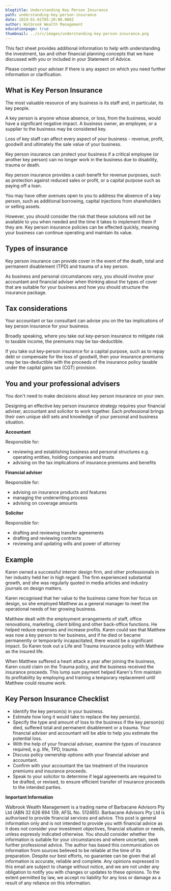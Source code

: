 ```yaml
---
blogtitle: Understanding Key Person Insurance
path: understanding-key-person-insurance
date: 2019-01-01T05:20:00.000Z
author: Walbrook Wealth Management
educationpage: true
thumbnail: ../src/images/understanding-key-person-insurance.png
---
```

This fact sheet provides additional information to help with understanding the investment, tax and other financial planning concepts that we have discussed with you or included in your Statement of Advice.

Please contact your adviser if there is any aspect on which you need further information or clarification.

## What is Key Person Insurance

The most valuable resource of any business is its staff and, in particular, its key people.

A key person is anyone whose absence, or loss, from the business, would have a significant negative impact. A business owner, an employee, or a supplier to the business may be considered key.

Loss of key staff can affect every aspect of your business - revenue, profit, goodwill and ultimately the sale value of your business.

Key person insurance can protect your business if a critical employee (or another key person) can no longer work in the business due to disability, trauma or death.

Key person insurance provides a cash benefit for revenue purposes, such as protection against reduced sales or profit, or a capital purpose such as paying off a loan.

You may have other avenues open to you to address the absence of a key person, such as additional borrowing, capital injections from shareholders or selling assets.

However, you should consider the risk that these solutions will not be available to you when needed and the time it takes to implement them if they are. Key person insurance policies can be effected quickly, meaning your business can continue operating and maintain its value.

## Types of insurance

Key person insurance can provide cover in the event of the death, total and permanent disablement (TPD) and trauma of a key person.

As business and personal circumstances vary, you should involve your accountant and financial adviser when thinking about the types of cover that are suitable for your business and how you should structure the insurance package.

## Tax considerations

Your accountant or tax consultant can advise you on the tax implications of key person insurance for your business.

Broadly speaking, where you take out key-person insurance to mitigate risk to taxable income, the premiums may be tax-deductible.

If you take out key-person insurance for a capital purpose, such as to repay debt or compensate for the loss of goodwill, then your insurance premiums may be tax-deductible with the proceeds of the insurance policy taxable under the capital gains tax (CGT) provision.

## You and your professional advisers

You don't need to make decisions about key person insurance on your own.

Designing an effective key person insurance strategy requires your financial adviser, accountant and solicitor to work together. Each professional brings their own unique skill sets and knowledge of your personal and business situation.

**Accountant**

Responsible for:

* reviewing and establishing business and personal structures e.g. operating entities, holding companies and trusts
* advising on the tax implications of insurance premiums and benefits

**Financial adviser**

Responsible for:

* advising on insurance products and features
* managing the underwriting process
* advising on coverage amounts

**Solicitor**

Responsible for:

* drafting and reviewing transfer agreements
* drafting and reviewing contracts
* reviewing and updating wills and power of attorney

## Example

Karen owned a successful interior design firm, and other professionals in her industry held her in high regard. The firm experienced substantial growth, and she was regularly quoted in media articles and industry journals on design matters.

Karen recognised that her value to the business came from her focus on design, so she employed Matthew as a general manager to meet the operational needs of her growing business.

Matthew dealt with the employment arrangements of staff, office renovations, marketing, client billing and other back-office functions. He helped reduce expenses and increase profits. Karen could see that Matthew was now a key person to her business, and if he died or became permanently or temporarily incapacitated, there would be a significant impact. So Karen took out a Life and Trauma insurance policy with Matthew as the insured life.

When Matthew suffered a heart attack a year after joining the business, Karen could claim on the Trauma policy, and the business received the insurance proceeds. This lump sum payment helped Karen's firm maintain its profitability by employing and training a temporary replacement until Matthew could resume work.

## Key Person Insurance Checklist

* Identify the key person(s) in your business.
* Estimate how long it would take to replace the key person(s).
* Specify the type and amount of loss to the business if the key person(s) died, suffered total and permanent disablement or a trauma. Your financial adviser and accountant will be able to help you estimate the potential loss.
* With the help of your financial adviser, examine the types of insurance required, e.g. life, TPD, trauma.
* Discuss policy ownership options with your financial adviser and accountant.
* Confirm with your accountant the tax treatment of the insurance premiums and insurance proceeds.
* Speak to your solicitor to determine if legal agreements are required to be drafted, or revised, to ensure efficient transfer of insurance proceeds to the intended parties.

**Important Information**

Walbrook Wealth Management is a trading name of Barbacane Advisors Pty Ltd (ABN 32 626 694 139; AFSL No. 512465). Barbacane Advisors Pty Ltd is authorised to provide financial services and advice. This post is general information only and is not intended to provide you with financial advice as it does not consider your investment objectives, financial situation or needs, unless expressly indicated otherwise. You should consider whether the information is suitable for your circumstances and where uncertain, seek further professional advice. The author has based this communication on information from sources believed to be reliable at the time of its preparation. Despite our best efforts, no guarantee can be given that all information is accurate, reliable and complete. Any opinions expressed in this email are subject to change without notice, and we are not under any obligation to notify you with changes or updates to these opinions. To the extent permitted by law, we accept no liability for any loss or damage as a result of any reliance on this information.
